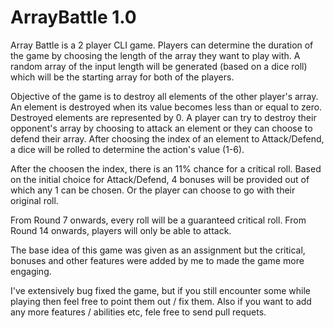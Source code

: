 # ArrayBattle 1.0

Array Battle is a 2 player CLI game. Players can determine the duration of the game by choosing the length of the array they want to play with.
A random array of the input length will be generated (based on a dice roll) which will be the starting array for both of the players.

Objective of the game is to destroy all elements of the other player's array.
An element is destroyed when its value becomes less than or equal to zero. Destroyed elements are represented by 0.
A player can try to destroy their opponent's array by choosing to attack an element or they can choose to defend their array.
After choosing the index of an element to Attack/Defend, a dice will be rolled to determine the action's value (1-6).

After the choosen the index, there is an 11% chance for a critical roll. Based on the initial choice for Attack/Defend, 4 bonuses will be provided out of which any 1 can be chosen.
Or the player can choose to go with their original roll.

From Round 7 onwards, every roll will be a guaranteed critical roll. From Round 14 onwards, players will only be able to attack.




The base idea of this game was given as an assignment but the critical, bonuses and other features were added by me to made the game more engaging.

I've extensively bug fixed the game, but if you still encounter some while playing then feel free to point them out / fix them.
Also if you want to add any more features / abilities etc, fele free to send pull requets.
